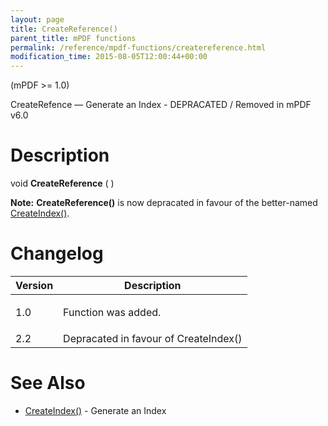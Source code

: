 ```yaml
---
layout: page
title: CreateReference()
parent_title: mPDF functions
permalink: /reference/mpdf-functions/createreference.html
modification_time: 2015-08-05T12:00:44+00:00
---
```


<p>(mPDF &gt;= 1.0)</p>
<p>CreateRefence — Generate an Index - DEPRACATED / Removed in mPDF v6.0</p>

# Description

<p class="manual_block">void <b>CreateReference</b> ( )</p>

<div class="alert alert-info" role="alert"><strong>Note:</strong> <b>CreateReference()</b> is now depracated in favour of the better-named <a href="{{ "/reference/mpdf-functions/createindex.html" | prepend: site.baseurl }}">CreateIndex()</a>.&nbsp;</div>

# Changelog

<table class="table"> <thead>
<tr> <th>Version</th><th>Description</th> </tr>
</thead> <tbody>
<tr>
<td>1.0</td>
<td>
<p>Function was added.</p>
</td>
</tr>
<tr>
<td>2.2</td>
<td>Depracated in favour of CreateIndex()</td>
</tr>
</tbody> </table>

# See Also

<ul>
<li class="manual_boxlist"><a href="{{ "/reference/mpdf-functions/createindex.html" | prepend: site.baseurl }}">CreateIndex()</a> - Generate an Index</li>
</ul>
